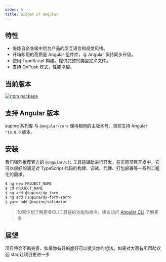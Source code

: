 ```yaml
---
order: 0
title: Widget of Angular
---
```


## 特性

- 提炼自企业级中后台产品的交互语言和视觉风格。
- 开箱即用的高质量 Angular 组件库，与 Angular 保持同步升级。
- 使用 TypeScript 构建，提供完整的类型定义文件。
- 支持 OnPush 模式，性能卓越。


## 当前版本

[![npm package](https://img.shields.io/npm/v/@supine/dy-form.svg?style=flat-square)](https://www.npmjs.org/package/ng-zorro-antd)
## 支持 Angular 版本

supine 系列库 与 `@angular/core` 保持相同的主版本号，目前支持 Angular `^10.0.0` 版本。

## 安装

我们强烈推荐官方的 `@angular/cli` 工具链辅助进行开发，在实际项目开发中，它可以很好的满足对 TypeScript 代码的构建、调试、代理、打包部署等一系列工程化的需求。

```bash
$ ng new PROJECT_NAME
$ cd PROJECT_NAME
$ ng add @supine/dy-form
$ ng add @supine/dy-form-zorro
$ yarn add @supine/validator
```

> 如果你想了解更多CLI工具链的功能和命令，建议访问 [Angular CLI](https://github.com/angular/angular-cli) 了解更多

## 展望

项目将会不断完善，如果你有好的想好可以提交你的想法。如果对大家有所帮助欢迎 star,让项目更进一步
